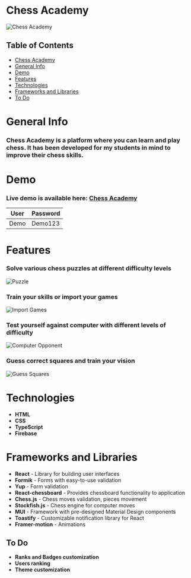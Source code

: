 # Chess Academy

![Chess Academy](https://github.com/user-attachments/assets/6adb264b-9bd9-4882-b3ab-a27ce547bd1f)

## Table of Contents
- [Chess Academy](#chess-academy)
- [General Info](#general-info)
- [Demo](#demo)
- [Features](#features)
- [Technologies](#technologies)
- [Frameworks and Libraries](#frameworks-and-libraries)
- [To Do](#to-do)

# General Info
### Chess Academy is a platform where you can learn and play chess. It has been developed for my students in mind to improve their chess skills.

# Demo
### Live demo is available here:  [Chess Academy](https://sinet77.github.io/Chess_Academy/)

| User  | Password |
|-------|----------|
| Demo  | Demo123  |

# Features
### Solve various chess puzzles at different difficulty levels

![Puzzle](https://github.com/user-attachments/assets/f9b22c04-584f-4f8f-83dc-cdb8511bff20)

### Train your skills or import your games

![Import Games](https://github.com/user-attachments/assets/0aac2225-ffb4-4d5d-8ebf-f256893f0239)

### Test yourself against computer with different levels of difficulty

![Computer Opponent](https://github.com/user-attachments/assets/144bf1ba-df5f-481a-b126-69e82bb2dd81)

### Guess correct squares and train your vision

![Guess Squares](https://github.com/user-attachments/assets/ecd37b90-6155-498e-b74c-04cb93f984f5)

# Technologies
- **HTML**
- **CSS**
- **TypeScript**
- **Firebase**

# Frameworks and Libraries
- **React** - Library for building user interfaces
- **Formik** - Forms with easy-to-use validation
- **Yup** - Form validation
- **React-chessboard** - Provides chessboard functionality to application
- **Chess.js** - Chess moves validation, pieces movement
- **Stockfish.js** - Chess engine for computer moves
- **MUI** - Framework with pre-designed Material Design components
- **Toastify** - Customizable notification library for React
- **Framer-motion** - Animations

## To Do
- **Ranks and Badges customization**
- **Users ranking**
- **Theme customization**

